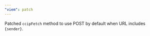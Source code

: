 ```yaml
---
"viem": patch
---
```


Patched `ccipFetch` method to use POST by default when URL includes `{sender}`.
